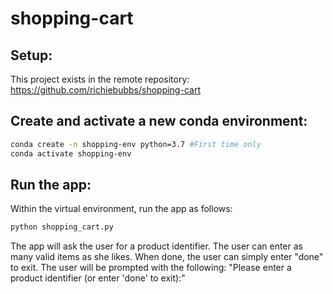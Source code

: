 # shopping-cart

## Setup:

This project exists in the remote repository: https://github.com/richiebubbs/shopping-cart

## Create and activate a new conda environment:
```sh
conda create -n shopping-env python=3.7 #First time only
conda activate shopping-env
```
## Run the app:
Within the virtual environment, run the app as follows:
```sh
python shopping_cart.py
```

The app will ask the user for a product identifier.  The user can enter as many valid items as she likes.  When done, the user can simply enter "done" to exit.  The user will be prompted with the following: "Please enter a product identifier (or enter 'done' to exit):"

